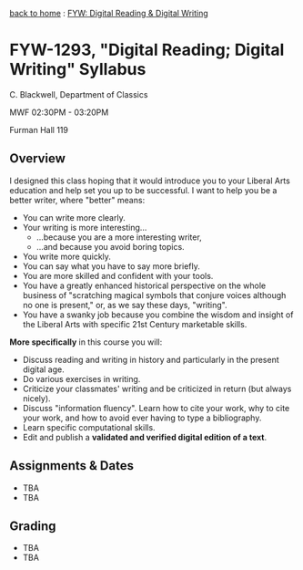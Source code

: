[back to home](index.md) : [FYW: Digital Reading & Digital Writing](FYW-DigitalReading.md)

# FYW-1293, "Digital Reading; Digital Writing" Syllabus

C. Blackwell, Department of Classics

MWF 02:30PM - 03:20PM

Furman Hall 119

## Overview

I designed this class hoping that it would introduce you to your Liberal Arts education and help set you up to be successful. I want to help you be a better writer, where "better" means:

- You can write more clearly.
- Your writing is more interesting…
	- …because you are a more interesting writer,
	- …and because you avoid boring topics.
- You write more quickly.
- You can say what you have to say more briefly.
- You are more skilled and confident with your tools.
- You have a greatly enhanced historical perspective on the whole business of "scratching magical symbols that conjure voices although no one is present," or, as we say these days, "writing".
- You have a swanky job because you combine the wisdom and insight of the Liberal Arts with specific 21st Century marketable skills.

**More specifically** in this course you will:

- Discuss reading and writing in history and particularly in the present digital age.
- Do various exercises in writing.
- Criticize your classmates' writing and be criticized in return (but always nicely).
- Discuss "information fluency". Learn how to cite your work, why to cite your work, and how to avoid ever having to type a bibliography.
- Learn specific computational skills.
- Edit and publish a **validated and verified digital edition of a text**.

## Assignments & Dates

- TBA
- TBA

## Grading

- TBA
- TBA


